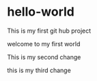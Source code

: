 # hello-world
This is my first git hub project

welcome to my first world

This is my second change

this is my third change
